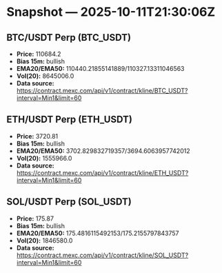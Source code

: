 # Snapshot — 2025-10-11T21:30:06Z

## BTC/USDT Perp (BTC_USDT)
- **Price:** 110684.2
- **Bias 15m:** bullish
- **EMA20/EMA50:** 110440.21855141889/110327.13311046563
- **Vol(20):** 8645006.0
- **Data source:** https://contract.mexc.com/api/v1/contract/kline/BTC_USDT?interval=Min1&limit=60

## ETH/USDT Perp (ETH_USDT)
- **Price:** 3720.81
- **Bias 15m:** bullish
- **EMA20/EMA50:** 3702.829832719357/3694.6063957742012
- **Vol(20):** 1555966.0
- **Data source:** https://contract.mexc.com/api/v1/contract/kline/ETH_USDT?interval=Min1&limit=60

## SOL/USDT Perp (SOL_USDT)
- **Price:** 175.87
- **Bias 15m:** bullish
- **EMA20/EMA50:** 175.4816115492153/175.2155797843757
- **Vol(20):** 1846580.0
- **Data source:** https://contract.mexc.com/api/v1/contract/kline/SOL_USDT?interval=Min1&limit=60

